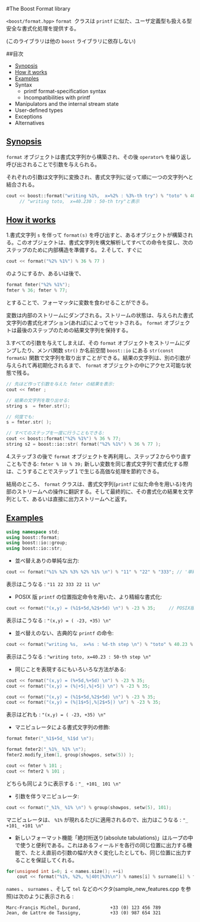 #The Boost Format library

`<boost/format.hpp>` `format `クラスは `printf` に似た、ユーザ定義型も扱える型安全な書式化処理を提供する。 

(このライブラリは他の `boost` ライブラリに依存しない)


##目次
- [Synopsis](#synopsis)
- [How it works](#hot-it-works)
- [Examples](#examples)
- Syntax
	- printf format-specification syntax
	- Incompatibilities with printf
- Manipulators and the internal stream state
- User-defined types
- Exceptions
- Alternatives


## <a name="synopsis" href="synopsis">Synopsis</a>
`format` オブジェクトは書式文字列から構築され、その後 `operator%` を繰り返し呼び出されることで引数を与えられる。 

それぞれの引数は文字列に変換され、書式文字列に従って順に一つの文字列へと結合される。

```cpp
cout << boost::format("writing %1%,  x=%2% : %3%-th try") % "toto" % 40.23 % 50; 
     // "writing toto,  x=40.230 : 50-th try"と表示
```


## <a name="hot-it-works" href="hot-it-works">How it works</a>

1.書式文字列 `s` を伴って `format(s)` を呼び出すと、あるオブジェクトが構築される。このオブジェクトは、書式文字列を構文解析してすべての命令を探し、次のステップのために内部構造を準備する。
2.そして、すぐに

```cpp
cout << format("%2% %1%") % 36 % 77 )
```

のようにするか、あるいは後で、

```cpp
format fmter("%2% %1%");
fmter % 36; fmter % 77;
```

とすることで、フォーマッタに変数を食わせることができる。 

変数は内部のストリームにダンプされる。ストリームの状態は、与えられた書式文字列の書式化オプション(あれば)によってセットされる。 `format` オブジェクトは最後のステップのための結果文字列を保持する。

3.すべての引数を与えてしまえば、その `format` オブジェクトをストリームにダンプしたり、メンバ関数 `str()` か名前空間 `boost::io` にある `str(const format&)` 関数で文字列を取り出すことができる。結果の文字列は、別の引数が与えられて再初期化されるまで、 `format` オブジェクトの中にアクセス可能な状態で残る。

```cpp
// 先ほど作って引数を与えた fmter の結果を表示:
cout << fmter ;  

// 結果の文字列を取り出せる:
string s  = fmter.str();

// 何度でも:
s = fmter.str( );

// すべてのステップを一度に行うこともできる:
cout << boost::format("%2% %1%") % 36 % 77; 
string s2 = boost::io::str( format("%2% %1%") % 36 % 77 );
```

4.ステップ３の後で `format` オブジェクトを再利用し、ステップ２からやり直すこともできる: `fmter % 18 % 39;`
新しい変数を同じ書式文字列で書式化する際は、こうすることでステップ１で生じる高価な処理を節約できる。

結局のところ、 `format` クラスは、書式文字列(`printf` に似た命令を用いる)を内部のストリームへの操作に翻訳する。そして最終的に、その書式化の結果を文字列として、あるいは直接に出力ストリームへと返す。


## <a name="examples" href="examples">Examples</a>

```cpp
using namespace std;
using boost::format;
using boost::io::group;
using boost::io::str;
```

- 並べ替えありの単純な出力:

```cpp
cout << format("%1% %2% %3% %2% %1% \n") % "11" % "22" % "333"; // '単純な'形式。
```

表示はこうなる : `"11 22 333 22 11 \n"`


- POSIX 版 `printf` の位置指定命令を用いた、より精細な書式化:

```cpp
cout << format("(x,y) = (%1$+5d,%2$+5d) \n") % -23 % 35;     // POSIX版Printf形式
```

表示はこうなる : `"(x,y) = ( -23, +35) \n"`


- 並べ替えのない、古典的な `printf` の命令:

```cpp
cout << format("writing %s,  x=%s : %d-th step \n") % "toto" % 40.23 % 50; 
```

表示はこうなる : `"writing toto, x=40.23 : 50-th step \n"`


- 同じことを表現するにもいろいろな方法がある:

```cpp
cout << format("(x,y) = (%+5d,%+5d) \n") % -23 % 35;
cout << format("(x,y) = (%|+5|,%|+5|) \n") % -23 % 35;

cout << format("(x,y) = (%1$+5d,%2$+5d) \n") % -23 % 35;
cout << format("(x,y) = (%|1$+5|,%|2$+5|) \n") % -23 % 35;
```

表示はどれも : `"(x,y) = ( -23, +35) \n"`


- マニピュレータによる書式文字列の修飾:

```cpp
format fmter("_%1$+5d_ %1$d \n");

format fmter2("_%1%_ %1% \n");
fmter2.modify_item(1, group(showpos, setw(5)) ); 

cout << fmter % 101 ;
cout << fmter2 % 101 ;
```

どちらも同じように表示する : `"_ +101_ 101 \n"`


- 引数を伴うマニピュレータ:

```cpp
cout << format("_%1%_ %1% \n") % group(showpos, setw(5), 101);
```

マニピュレータは、 `%1%` が現れるたびに適用されるので、出力はこうなる : `"_ +101_ +101 \n"`


- 新しいフォーマット機能「絶対桁送り(absolute tabulations)」はループの中で使うと便利である。これはあるフィールドを各行の同じ位置に出力する機能で、たとえ直前の引数の幅が大きく変化したとしても、同じ位置に出力することを保証してくれる。

```cpp
for(unsigned int i=0; i < names.size(); ++i)
    cout << format("%1%, %2%, %|40t|%3%\n") % names[i] % surname[i] % tel[i];
```

`names` 、 `surnames` 、そして `tel` などのベクタ(sample_new_features.cpp を参照)は次のように表示される :

```
Marc-Françis Michel, Durand,           +33 (0) 123 456 789
Jean, de Lattre de Tassigny,           +33 (0) 987 654 321
```

